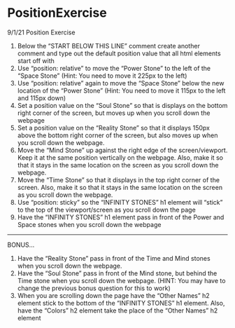 # PositionExercise
9/1/21 Position Exercise

1. Below the “START BELOW THIS LINE” comment create another comment and type out the default position value that all html elements start off with
2. Use “position: relative” to move the “Power Stone” to the left of the “Space Stone” (Hint: You need to move it 225px to the left)
3. Use “position: relative” again to move the “Space Stone” below the new location of the  “Power Stone” (Hint: You need to move it 115px to the left and 115px down)
4. Set a position value on the “Soul Stone” so that is displays on the bottom right corner of the screen, but moves up when you scroll down the webpage
5. Set a position value on the “Reality Stone” so that it displays 150px above the bottom right corner of the screen, but also moves up when you scroll down the webpage.
6. Move the “Mind Stone” up against the right edge of the screen/viewport. Keep it at the same position vertically on the webpage. Also, make it so that it stays in the same location on the screen as you scroll down the webpage.
7. Move the “Time Stone” so that it displays in the top right corner of the screen. Also, make it so that it stays in the same location on the screen as you scroll down the webpage.
8. Use “position: sticky” so the “INFINITY STONES” h1 element will “stick” to the top of the viewport/screen as you scroll down the page
9. Have the “INFINITY STONES” h1 element pass in front of the Power and Space stones when you scroll down the webpage

<hr>


BONUS…
1. Have the “Reality Stone” pass in front of the Time and Mind stones when you scroll down the webpage.
2. Have the “Soul Stone” pass in front of the Mind stone, but behind the Time stone when you scroll down the webpage. (HINT: You may have to change the previous bonus question for this to work)
3. When you are scrolling down the page have the “Other Names” h2 element stick to the bottom of the “INFINITY STONES” h1 element. Also, have the “Colors” h2 element take the place of the “Other Names” h2 element
